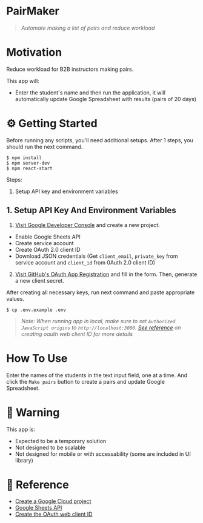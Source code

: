 # PairMaker

> _Automate making a list of pairs and reduce workload_

# Motivation

Reduce workload for B2B instructors making pairs.

This app will:

- Enter the student's name and then run the application, it will automatically update Google Spreadsheet with results (pairs of 20 days)

# ⚙️ Getting Started

Before running any scripts, you'll need additional setups. After 1 steps, you should run the next command.

```shell
$ npm install
$ npm server-dev
$ npm react-start
```

Steps:

1. Setup API key and environment variables


## 1. Setup API Key And Environment Variables

1. [Visit Google Developer Console](https://console.developers.google.com/) and create a new project.

- Enable Google Sheets API
- Create service account
- Create OAuth 2.0 client ID
- Download JSON credentials (Get `client_email`, `private_key` from service account and `client_id` from 0Auth 2.0 client ID)

2. [Visit GitHub's OAuth App Registration](https://github.com/settings/applications/new) and fill in the form. Then, generate a new client secret.

After creating all necessary keys, run next command and paste appropriate values.

```shell
$ cp .env.example .env
```

> _Note: When running app in local, make sure to set `Authorized JavaScript origins` to `http://localhost:3000`. [See reference](#🔗-reference) on creating oauth web client ID for more details_


# How To Use

Enter the names of the students in the text input field, one at a time.
And click the `Make pairs` button to create a pairs and update Google Spreadsheet.

# 🚧 Warning

This app is:

- Expected to be a temporary solution
- Not designed to be scalable
- Not designed for mobile or with accessability (some are included in UI library)

# 🔗 Reference

- [Create a Google Cloud project](https://developers.google.com/workspace/guides/create-project)
- [Google Sheets API](https://console.cloud.google.com/apis/library/sheets.googleapis.com)
- [Create the OAuth web client ID](https://support.google.com/workspacemigrate/answer/9222992)